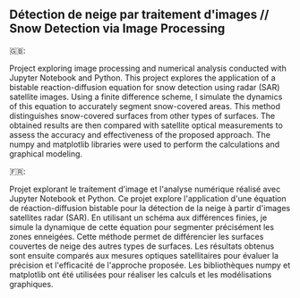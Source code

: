 ## Détection de neige par traitement d'images // Snow Detection via Image Processing

🇬🇧:

Project exploring image processing and numerical analysis conducted with Jupyter Notebook and Python.
This project explores the application of a bistable reaction-diffusion equation for snow detection using radar (SAR) satellite images. Using a finite difference scheme, I simulate the dynamics of this equation to accurately segment snow-covered areas. This method distinguishes snow-covered surfaces from other types of surfaces. The obtained results are then compared with satellite optical measurements to assess the accuracy and effectiveness of the proposed approach. The numpy and matplotlib libraries were used to perform the calculations and graphical modeling.

🇫🇷:

Projet explorant le traitement d'image et l'analyse numérique réalisé avec Jupyter Notebook et Python.
Ce projet explore l'application d'une équation de réaction-diffusion bistable pour la détection de la neige à partir d'images satellites radar (SAR). En utilisant un schéma aux différences finies, je simule la dynamique de cette équation pour segmenter précisément les zones enneigées. Cette méthode permet de différencier les surfaces couvertes de neige des autres types de surfaces. Les résultats obtenus sont ensuite comparés aux mesures optiques satellitaires pour évaluer la précision et l'efficacité de l'approche proposée. Les bibliothèques numpy et matplotlib ont été utilisées pour réaliser les calculs et les modélisations graphiques.
